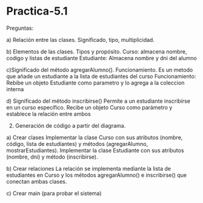 # Practica-5.1

Preguntas:

a) Relación entre las clases. Significado, tipo, multiplicidad. 

b) Elementos de las clases. Tipos y propósito. 
Curso: almacena nombre, codigo y listas de estudiante
Estudiante: Almacena nombre y dni del alumno

c)Significado del método agregarAlumno(). Funcionamiento. 
Es un metodo que añade un estudiante a la lista de estudiantes del curso
Funcionamiento: Rebibe un objeto Estudiante como parametro y lo agrega a la coleccion interna

d) Significado del método inscribirse()
Permite a un estudiante inscribirse en un curso específico. Recibe un objeto Curso como parámetro y establece la relación entre ambos

2. Generación de código a partir del diagrama. 

a) Crear clases
Implementar la clase Curso con sus atributos (nombre, código, lista de estudiantes) y métodos (agregarAlumno, mostrarEstudiantes). Implementar la clase Estudiante con sus atributos (nombre, dni) y método (inscribirse).

b) Crear relaciones
La relación se implementa mediante la lista de estudiantes en Curso y los métodos agregarAlumno() e inscribirse() que conectan ambas clases.

c) Crear main (para probar el sistema)
